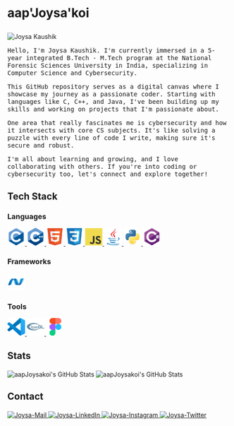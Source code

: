 # <p align="left"> aap'Joysa'koi </p>



<p align="left">

 <img src="https://media.giphy.com/media/l3q2zVr6cu95nF6Ow/giphy.gif" alt="Joysa Kaushik" width="300"/>

</p>



<p align="left">

 <samp>Hello, I'm Joysa Kaushik. I'm currently immersed in a 5-year integrated B.Tech - M.Tech program at the National Forensic Sciences University in India, specializing in Computer Science and Cybersecurity.</samp>

</p>



<p align="left">

 <samp>This GitHub repository serves as a digital canvas where I showcase my journey as a passionate coder. Starting with languages like C, C++, and Java, I've been building up my skills and working on projects that I'm passionate about.</samp>

</p>



<p align="left">

 <samp>One area that really fascinates me is cybersecurity and how it intersects with core CS subjects. It's like solving a puzzle with every line of code I write, making sure it's secure and robust.</samp>

</p>



<p align="left">

 <samp>I'm all about learning and growing, and I love collaborating with others. If you're into coding or cybersecurity too, let's connect and explore together!</samp>

</p>



## <p align="left"> Tech Stack </p>



### <p align="left"> Languages </p>



<div align="left">

 <a href="https://en.wikipedia.org/wiki/C_(programming_language)" target="_blank">

  <img alt="Joysa-C" height="40" width="40" src="https://github.com/devicons/devicon/blob/master/icons/c/c-original.svg">

 </a>

  

 <a href="https://en.wikipedia.org/wiki/C%2B%2B" target="_blank">

  <img alt="Joysa-Cpp" height="40" width="40" src="https://github.com/devicons/devicon/blob/master/icons/cplusplus/cplusplus-original.svg">

 </a>

  

 <a href="https://en.wikipedia.org/wiki/HTML" target="_blank">

  <img alt="Joysa-HTML" height="40" width="40" src="https://github.com/devicons/devicon/blob/master/icons/html5/html5-original.svg">

 </a>

  

 <a href="https://en.wikipedia.org/wiki/CSS" target="_blank">

  <img alt="Joysa-CSS" height="40" width="40" src="https://github.com/devicons/devicon/blob/master/icons/css3/css3-original.svg">

 </a>

  

 <a href="https://en.wikipedia.org/wiki/JavaScript" target="_blank">

  <img alt="Joysa-JavaScript" height="40" width="40" src="https://github.com/devicons/devicon/blob/master/icons/javascript/javascript-original.svg">

 </a>



 <a href="https://en.wikipedia.org/wiki/Java_(programming_language)" target="_blank">

  <img alt="Joysa-Java" height="40" width="40" src="https://github.com/devicons/devicon/blob/master/icons/java/java-original.svg">

 </a>



 <a href="https://en.wikipedia.org/wiki/Python_(programming_language)" target="_blank">

  <img alt="Joysa-Python" height="40" width="40" src="https://github.com/devicons/devicon/blob/master/icons/python/python-original.svg">

 </a>



 <a href="https://en.wikipedia.org/wiki/C_Sharp_(programming_language)" target="_blank">

  <img alt="Joysa-CSharp" height="40" width="40" src="https://github.com/devicons/devicon/blob/master/icons/csharp/csharp-original.svg">

 </a>

</div>





### <p align="left"> Frameworks </p>



<div align="left">

 <a href="https://dotnet.microsoft.com/" target="_blank">

  <img alt="joysa-dotnet" height="40" width="40" src="https://github.com/devicons/devicon/blob/master/icons/dot-net/dot-net-original.svg">

 </a>

  



</div>





### <p align="left"> Tools </p>



<div align="left">

 <a href="https://code.visualstudio.com/" target="_blank">

  <img alt="joysa-VS-Code" height="40" width="40" src="https://github.com/devicons/devicon/blob/master/icons/vscode/vscode-original.svg">

 </a>



 <a href="https://www.opengl.org/documentation/" target="_blank">

  <img alt="joysa-OpenGL" height="40" width="40" src="https://github.com/devicons/devicon/blob/master/icons/opengl/opengl-original.svg">

 </a>



 <a href="https://www.figma.com/" target="_blank">

  <img alt="joysa-Figma" height="40" width="40" src="https://github.com/devicons/devicon/blob/master/icons/figma/figma-original.svg">

 </a>

</div>



## <p align="left"> Stats </p>



<p align="left">

 <img alt="aapJoysakoi's GitHub Stats" src="https://github-readme-stats-lake-seven-36.vercel.app/api?username=aapJoysakoi&show_icons=true&theme=transparent&hide_border=true">

 <img alt="aapJoysakoi's GitHub Stats" src="https://github-readme-stats-lake-seven-36.vercel.app/api/top-langs?username=aapJoysakoi&show_icons=true&theme=transparent&hide_border=true&layout=compact">

</p>



## <p align="left"> Contact </p>



<p align="left">

 <a href="mailto:joysaakaushik@gmail.com?subject=[GitHub]" target="_blank">

  <img alt="Joysa-Mail" src="https://img.shields.io/badge/-Mail-EA4335?style=for-the-badge&logo=maildotru&logoColor=white" target="_blank">

 </a>

  

 <a href="www.linkedin.com/in/joysa-kaushik" target="_blank">

  <img alt="Joysa-LinkedIn" src="https://img.shields.io/badge/-LinkedIn-0A66C2?style=for-the-badge&logo=linkedin&logoColor=white" target="_blank">

 </a>

  

 <a href="https://www.instagram.com/aap.joysa.koi" target="_blank">

  <img alt="Joysa-Instagram" src="https://img.shields.io/badge/-Instagram-E4405F?style=for-the-badge&logo=instagram&logoColor=white" target="_blank">

 </a>

  

 <a href="https://twitter.com/aap_Joysa_koi" target="_blank">

  <img alt="Joysa-Twitter" src="https://img.shields.io/badge/-Twitter-000000?style=for-the-badge&logo=twitter&logoColor=white" target="_blank">

 </a>

</p>


